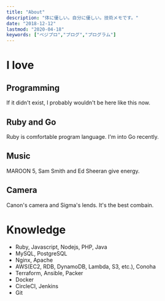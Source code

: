 ```yaml
---
title: "About"
description: "体に優しい。自分に優しい。技術メモです。"
date: "2018-12-12"
lastmod: "2020-04-18"
keywords: ["ベジプロ","プログ","プログラム"]
---
```


# I love
## Programming
If it didn't exist, I probably wouldn't be here like this now.

## Ruby and Go
Ruby is comfortable program language.
I'm into Go recently.

## Music
MAROON 5, Sam Smith and Ed Sheeran give energy.

## Camera
Canon's camera and Sigma's lends. It's the best combain.

# Knowledge
* Ruby, Javascript, Nodejs, PHP, Java
* MySQL, PostgreSQL
* Nginx, Apache
* AWS(EC2, RDB, DynamoDB, Lambda, S3, etc.), Conoha
* Terraform, Ansible, Packer
* Docker
* CircleCI, Jenkins
* Git
